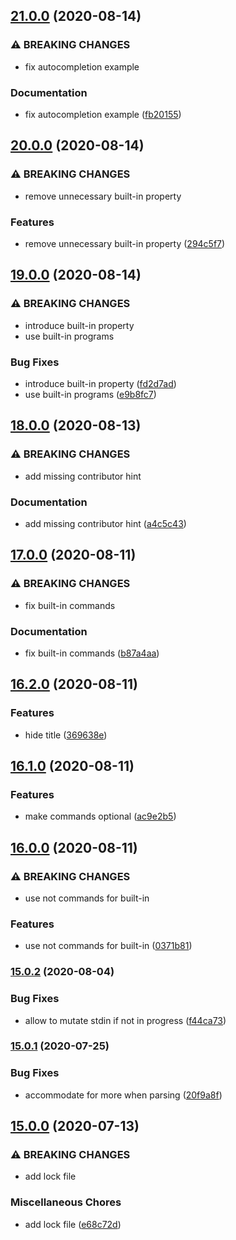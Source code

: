 ## [21.0.0](https://github.com/ndabAP/vue-command/compare/v20.0.0...v21.0.0) (2020-08-14)


### ⚠ BREAKING CHANGES

* fix autocompletion example

### Documentation

* fix autocompletion example ([fb20155](https://github.com/ndabAP/vue-command/commit/fb2015539ccb78e5301be218954253794c24f186))

## [20.0.0](https://github.com/ndabAP/vue-command/compare/v19.0.0...v20.0.0) (2020-08-14)


### ⚠ BREAKING CHANGES

* remove unnecessary built-in property

### Features

* remove unnecessary built-in property ([294c5f7](https://github.com/ndabAP/vue-command/commit/294c5f757930876f1e6bb9a0f4b318302ea8fa46))

## [19.0.0](https://github.com/ndabAP/vue-command/compare/v18.0.0...v19.0.0) (2020-08-14)


### ⚠ BREAKING CHANGES

* introduce built-in property
* use built-in programs

### Bug Fixes

* introduce built-in property ([fd2d7ad](https://github.com/ndabAP/vue-command/commit/fd2d7ad9b08b6ead41c7542cd68ea4cdea07a9cf))
* use built-in programs ([e9b8fc7](https://github.com/ndabAP/vue-command/commit/e9b8fc78e372ea2549bdd29e4512096e1f1f57d5))

## [18.0.0](https://github.com/ndabAP/vue-command/compare/v17.0.0...v18.0.0) (2020-08-13)


### ⚠ BREAKING CHANGES

* add missing contributor hint

### Documentation

* add missing contributor hint ([a4c5c43](https://github.com/ndabAP/vue-command/commit/a4c5c43ee25245a64fcd2c4ba0c226613492b32a))

## [17.0.0](https://github.com/ndabAP/vue-command/compare/v16.2.0...v17.0.0) (2020-08-11)


### ⚠ BREAKING CHANGES

* fix built-in commands

### Documentation

* fix built-in commands ([b87a4aa](https://github.com/ndabAP/vue-command/commit/b87a4aa88a8ad85cf6b8e71f2575ff3f7a2e5c74))

## [16.2.0](https://github.com/ndabAP/vue-command/compare/v16.1.0...v16.2.0) (2020-08-11)


### Features

* hide title ([369638e](https://github.com/ndabAP/vue-command/commit/369638e24ae74d5da2823f861ccfee4cb336bdf6))

## [16.1.0](https://github.com/ndabAP/vue-command/compare/v16.0.0...v16.1.0) (2020-08-11)


### Features

* make commands optional ([ac9e2b5](https://github.com/ndabAP/vue-command/commit/ac9e2b54b9a540b1919520461c3bdec7bd2171d2))

## [16.0.0](https://github.com/ndabAP/vue-command/compare/v15.0.2...v16.0.0) (2020-08-11)


### ⚠ BREAKING CHANGES

* use not commands for built-in

### Features

* use not commands for built-in ([0371b81](https://github.com/ndabAP/vue-command/commit/0371b81a36d8c8beddceffdd55226372dc4b81ab))

### [15.0.2](https://github.com/ndabAP/vue-command/compare/v15.0.1...v15.0.2) (2020-08-04)


### Bug Fixes

* allow to mutate stdin if not in progress ([f44ca73](https://github.com/ndabAP/vue-command/commit/f44ca73fe7d9c53eef173d66361a0bb519ff72bb))

### [15.0.1](https://github.com/ndabAP/vue-command/compare/v15.0.0...v15.0.1) (2020-07-25)


### Bug Fixes

* accommodate for more when parsing ([20f9a8f](https://github.com/ndabAP/vue-command/commit/20f9a8fe7a36f8037edaf3a388354594c2d64e3a))

## [15.0.0](https://github.com/ndabAP/vue-command/compare/v14.0.0...v15.0.0) (2020-07-13)


### ⚠ BREAKING CHANGES

* add lock file

### Miscellaneous Chores

* add lock file ([e68c72d](https://github.com/ndabAP/vue-command/commit/e68c72d63a31c8127461d6403a17a2b0520e3422))
